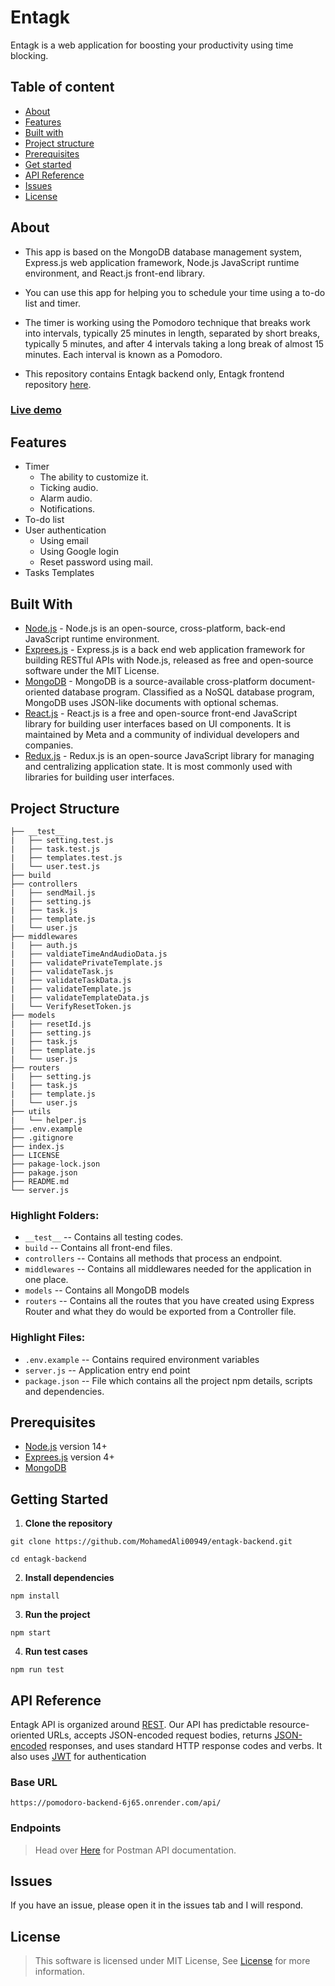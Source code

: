 # Entagk

Entagk is a web application for boosting your productivity using time blocking.

## Table of content

- [About](#about)
- [Features](#features)
- [Built with](#built-with)
- [Project structure](#project-structure)
- [Prerequisites](#prerequisites)
- [Get started](#getting-started)
- [API Reference](#api-reference)
- [Issues](#Issues)
- [License](#license)

## About

- This app is based on the MongoDB database management system, Express.js web application framework, Node.js JavaScript runtime environment, and React.js front-end library.
- You can use this app for helping you to schedule your time using a to-do list and timer.
- The timer is working using the Pomodoro technique that breaks work into intervals, typically 25 minutes in length, separated by short breaks, typically 5 minutes, and after 4 intervals taking a long break of almost 15 minutes. Each interval is known as a Pomodoro.

- This repository contains Entagk backend only, Entagk frontend repository [here](https://github.com/MohamedAli00949/entagk-fontend).

### [Live demo](https://pomodoro-backend-6j65.onrender.com/)

## Features

- Timer
  - The ability to customize it.
  - Ticking audio.
  - Alarm audio.
  - Notifications.
- To-do list
- User authentication
  - Using email
  - Using Google login
  - Reset password using mail.
- Tasks Templates

## Built With

- [Node.js](https://nodejs.org/en/) - Node.js is an open-source, cross-platform, back-end JavaScript runtime environment.
- [Exprees.js](https://expressjs.com/) - Express.js is a back end web application framework for building RESTful APIs with Node.js, released as free and open-source software under the MIT License.
- [MongoDB](https://www.mongodb.com/) - MongoDB is a source-available cross-platform document-oriented database program. Classified as a NoSQL database program, MongoDB uses JSON-like documents with optional schemas.
- [React.js](https://reactjs.org/) - React.js is a free and open-source front-end JavaScript library for building user interfaces based on UI components. It is maintained by Meta and a community of individual developers and companies.
- [Redux.js](https://redux.js.org/) - Redux.js is an open-source JavaScript library for managing and centralizing application state. It is most commonly used with libraries for building user interfaces.

## Project Structure

```
├── __test__
|   ├── setting.test.js
|   ├── task.test.js
|   ├── templates.test.js
|   └── user.test.js
├── build
├── controllers
|   ├── sendMail.js
|   ├── setting.js
|   ├── task.js
|   ├── template.js
|   └── user.js
├── middlewares
|   ├── auth.js
|   ├── valdiateTimeAndAudioData.js
|   ├── validatePrivateTemplate.js
|   ├── validateTask.js
|   ├── validateTaskData.js
|   ├── validateTemplate.js
|   ├── validateTemplateData.js
|   └── VerifyResetToken.js
├── models
|   ├── resetId.js
|   ├── setting.js
|   ├── task.js
|   ├── template.js
|   └── user.js
├── routers
|   ├── setting.js
|   ├── task.js
|   ├── template.js
|   └── user.js
├── utils
|   └── helper.js
├── .env.example
├── .gitignore
├── index.js
├── LICENSE
├── pakage-lock.json
├── pakage.json
├── README.md
└── server.js
```

### Highlight Folders:

- `__test__` -- Contains all testing codes.
- `build` -- Contains all front-end files.
- `controllers` -- Contains all methods that process an endpoint.
- `middlewares` -- Contains all middlewares needed for the application in one place.
- `models` -- Contains all MongoDB models
- `routers` -- Contains all the routes that you have created using Express Router and what they do would be exported from a Controller file.

### Highlight Files:

- `.env.example` -- Contains required environment variables
- `server.js` -- Application entry end point
- `package.json` -- File which contains all the project npm details, scripts and dependencies.

## Prerequisites

- [Node.js](https://nodejs.org/en/) version 14+
- [Exprees.js](https://expressjs.com/) version 4+
- [MongoDB](https://www.mongodb.com/)

## Getting Started

1. **Clone the repository**

```
git clone https://github.com/MohamedAli00949/entagk-backend.git
```

```
cd entagk-backend
```

2. **Install dependencies**

```
npm install
```

3. **Run the project**

```
npm start
```

4. **Run test cases**

```
npm run test
```

## API Reference

Entagk API is organized around [REST](http://en.wikipedia.org/wiki/Representational_State_Transfer). Our API has predictable resource-oriented URLs, accepts JSON-encoded request bodies, returns [JSON-encoded](http://www.json.org/) responses, and uses standard HTTP response codes and verbs. It also uses [JWT](https://jwt.io/) for authentication

### Base URL
```
https://pomodoro-backend-6j65.onrender.com/api/
```

### Endpoints
> Head over [Here](https://documenter.getpostman.com/view/16838332/2s8YsqUu1i) for Postman API documentation.

## Issues

If you have an issue, please open it in the issues tab and I will respond.

## License

> This software is licensed under MIT License, See [License](./LICENSE) for more information.
